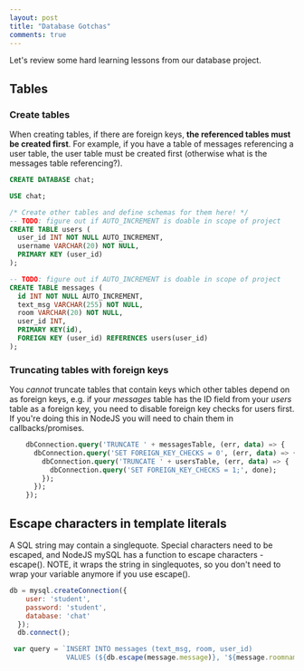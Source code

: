 ```yaml
---
layout: post
title: "Database Gotchas"
comments: true
---
```


Let's review some hard learning lessons from our database project.

## Tables
### Create tables
When creating tables, if there are foreign keys, **the referenced tables must be created first**. For example, if you have a table of messages referencing a user table, the user table must be created first (otherwise what is the messages table referencing?).

```sql
CREATE DATABASE chat;

USE chat;

/* Create other tables and define schemas for them here! */
-- TODO: figure out if AUTO_INCREMENT is doable in scope of project
CREATE TABLE users (
  user_id INT NOT NULL AUTO_INCREMENT,
  username VARCHAR(20) NOT NULL,
  PRIMARY KEY (user_id)
);

-- TODO: figure out if AUTO_INCREMENT is doable in scope of project
CREATE TABLE messages (
  id INT NOT NULL AUTO_INCREMENT,
  text_msg VARCHAR(255) NOT NULL,
  room VARCHAR(20) NOT NULL,
  user_id INT,
  PRIMARY KEY(id),
  FOREIGN KEY (user_id) REFERENCES users(user_id)
);
```
### Truncating tables with foreign keys
You *cannot* truncate tables that contain keys which other tables depend on as foreign keys, e.g. if your _messages_ table has the ID field from your _users_ table as a foreign key, you need to disable foreign key checks for users first. If you're doing this in NodeJS you will need to chain them in callbacks/promises.

```sql
    dbConnection.query('TRUNCATE ' + messagesTable, (err, data) => {
      dbConnection.query('SET FOREIGN_KEY_CHECKS = 0', (err, data) => {
        dbConnection.query('TRUNCATE ' + usersTable, (err, data) => {
          dbConnection.query('SET FOREIGN_KEY_CHECKS = 1;', done);
        });
      });
    });
```

## Escape characters in template literals
A SQL string may contain a singlequote. Special characters need to be escaped, and NodeJS mySQL has a function to escape characters - escape(). NOTE, it wraps the string in singlequotes, so you don't need to wrap your variable anymore if you use escape().
```javascript
db = mysql.createConnection({
    user: 'student',
    password: 'student',
    database: 'chat'
  });
  db.connect();

 var query = `INSERT INTO messages (text_msg, room, user_id) 
              VALUES (${db.escape(message.message)}, '${message.roomname}', ${user_id})`;
```

